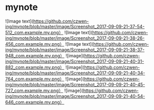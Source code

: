 # mynote
![Image text](https://github.com/czwen-ing/mynote/blob/master/image/Screenshot_2017-09-09-21-37-54-512_com.example.my.png）
![Image text](https://github.com/czwen-ing/mynote/blob/master/image/Screenshot_2017-09-09-21-38-26-456_com.example.my.png）
![Image text](https://github.com/czwen-ing/mynote/blob/master/image/Screenshot_2017-09-09-21-38-37-948_com.example.my.png）
![image](https://github.com/czwen-ing/mynote/blob/master/image/Screenshot_2017-09-09-21-40-31-882_com.example.my.png）
![image](https://github.com/czwen-ing/mynote/blob/master/image/Screenshot_2017-09-09-21-40-34-764_com.example.my.png）
![image](https://github.com/czwen-ing/mynote/blob/master/image/Screenshot_2017-09-09-21-40-45-727_com.example.my.png）
![image](https://github.com/czwen-ing/mynote/blob/master/image/Screenshot_2017-09-09-21-40-54-646_com.example.my.png）
